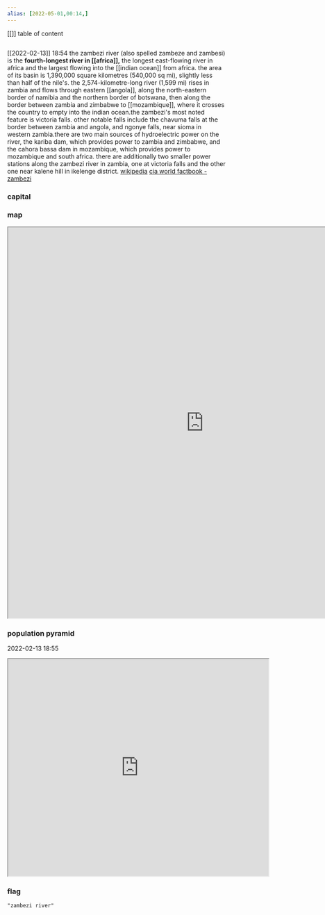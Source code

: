 ```yaml
---
alias: [2022-05-01,00:14,]
---
```

[[]]
table of content
```toc
```
[[2022-02-13]] 18:54
the zambezi river (also spelled zambeze and zambesi) is the **fourth-longest river in [[africa]],** the longest east-flowing river in africa and the largest flowing into the [[indian ocean]] from africa. the area of its basin is 1,390,000 square kilometres (540,000 sq mi), slightly less than half of the nile's. the 2,574-kilometre-long river (1,599 mi) rises in zambia and flows through eastern [[angola]], along the north-eastern border of namibia and the northern border of botswana, then along the border between zambia and zimbabwe to [[mozambique]], where it crosses the country to empty into the indian ocean.the zambezi's most noted feature is victoria falls. other notable falls include the chavuma falls at the border between zambia and angola, and ngonye falls, near sioma in western zambia.there are two main sources of hydroelectric power on the river, the kariba dam, which provides power to zambia and zimbabwe, and the cahora bassa dam in mozambique, which provides power to mozambique and south africa. there are additionally two smaller power stations along the zambezi river in zambia, one at victoria falls and the other one near kalene hill in ikelenge district.
[wikipedia](https://en.wikipedia.org/wiki/zambezi)
[cia world factbook - zambezi](https://www.cia.gov/the-world-factbook/countries/zambezi)
### capital

### map
<iframe src="https://duckduckgo.com/?t=ffab&q=zambezi&ia=web&iaxm=about" width="900" height="900" ></iframe>

### population pyramid

2022-02-13 18:55

<iframe src="https://www.populationpyramid.net/zambezi/2019/" width="600" height="500" ></iframe>

### flag

```query
"zambezi river"
```